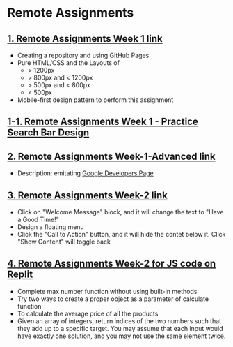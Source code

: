 # Remote Assignments

## [1. Remote Assignments Week 1 link](https://akirap3.github.io/remote-assignments/week-1/index.html)

- Creating a repository and using GitHub Pages
- Pure HTML/CSS and the Layouts of
  - &gt; 1200px
  - &gt; 800px and &lt; 1200px
  - &gt; 500px and &lt; 800px
  - &lt; 500px
- Mobile-first design pattern to perform this assignment

## [1-1. Remote Assignments Week 1 - Practice Search Bar Design](https://akirap3.github.io/remote-assignments/week-1-practice-search-bar-design/index.html)

## [2. Remote Assignments Week-1-Advanced link](https://akirap3.github.io/remote-assignments/week-1-advanced/index.html)

- Description: emitating [Google Developers Page](https://developers.google.com/)

## [3. Remote Assignments Week-2 link](https://akirap3.github.io/remote-assignments/week-2/index.html)

- Click on "Welcome Message" block, and it will change the text to "Have a Good Time!"
- Design a floating menu
- Click the "Call to Action" button, and it will hide the contet below it. Click "Show Content" will toggle back

## [4. Remote Assignments Week-2 for JS code on Replit](https://replit.com/join/ueddfjooir-peterfan)

- Complete max number function without using built-in methods
- Try two ways to create a proper object as a parameter of calculate function
- To calculate the average price of all the products
- Given an array of integers,
  return indices of the two numbers such that they add up to a specific target.
  You may assume that each input would have exactly one solution,
  and you may not use the same element twice.
